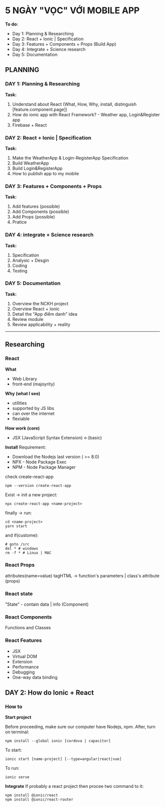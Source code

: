 # 5 NGÀY "VỌC" VỚI MOBILE APP

**To do:**
- Day 1: Planning & Researching
- Day 2: React + Ionic | Specification
- Day 3: Features + Components + Props (Build App)
- Day 4: Integrate + Science research
- Day 5: Documentation

## PLANNING
### DAY 1: Planning & Researching
**Task:** 
1. Understand about React (What, How, Why, install, distinguish [feature.component.page])
2. How do ionic app with React Framework? - Weather app, Login&Register app
3. Firebase + React

### DAY 2: React + Ionic | Specification
**Task:** 
1. Make the WeatherApp & Login-RegisterApp Specification 
2. Build WeatherApp
3. Build Login&RegisterApp
4. How to publish app to my mobile

### DAY 3: Features + Components + Props
**Task:** 
1. Add features (possible)
2. Add Components (possible)
3. Add Props (possible)
4. Pratice 

### DAY 4: integrate + Science research
**Task:** 
1. Specification
2. Analysic + Desgin
3. Coding
4. Testing


### DAY 5: Documentation
**Task:** 
1. Overview the NCKH project
2. Overview React + Ionic
3. Detail the "App điểm danh" idea
4. Review module
5. Review applicability + reality

---------------------------------
## Researching

### React 

**What** 
- Web Library
- front-end (majoyrity)

**Why (what I see)** 
- utilities
- supported by JS libs
- can over the internet
- flexiable

**How work (core)**  
- JSX (JavaScript Syntax Extension) <-(basic)


**Install** 
Requirement: 
- Download the Nodejs last version ( >= 8.0)
- NPX - Node Package Exec
- NPM - Node Package Manager

check create-react-app
```
npm --version create-react-app
```

Exist -> init a new project:
```
npx create-react-app <name-project>
```

finally -> run:
```
cd <name-project>
yarn start
```

and if(custome):
```
# goto /src 
del * # windows
rm -f * # Linux | MAC
```

### React Props
attributes(name=value) tagHTML -> function's parameters | class's attribute (props)

### React state
"State" - contain data | info (Component)


### React Components
Functions and Classes

### React Features
- JSX
- Virtual DOM
- Extension
- Performance
- Debugging
- One-way data binding


## DAY 2: How do Ionic + React

### How to

**Start project** 

Before proceeding, make sure our computer have Nodejs, npm. After, turn on terminal:

```
npm install --global ionic [cordova | capacitor]
```


To start:
```
ionic start [name-project] [--type=angular|react|vue]
```

To run:
```
ionic serve
```


**Integrate** 
If probably a react project then procee two command to it:
```
npm install @ionic/react
npm install @ionic/react-router
```